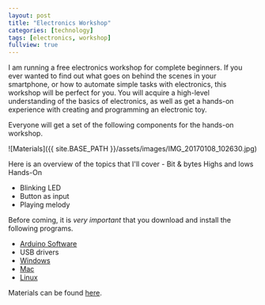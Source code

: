 ```yaml
---
layout: post
title: "Electronics Workshop"
categories: [technology]
tags: [electronics, workshop]
fullview: true
---
```


I am running a free electronics workshop for complete beginners. If you ever wanted to find out what goes on behind the scenes in your smartphone, or how to automate simple tasks with electronics, this workshop will be perfect for you. You will acquire a high-level understanding of the basics of electronics, as well as get a hands-on experience with creating and programming an electronic toy.

Everyone will get a set of the following components for the hands-on workshop.

![Materials]({{ site.BASE_PATH }}/assets/images/IMG_20170108_102630.jpg)

Here is an overview of the topics that I'll cover - 
Bit & bytes
Highs and lows
Hands-On
- Blinking LED
- Button as input
- Playing melody

Before coming, it is *very important* that you download and install the following programs.
* [Arduino Software](https://www.arduino.cc/en/Main/Software)
* USB drivers
 * [Windows](https://github.com/changchuming/electronics-workshop/raw/master/Drivers/CH341SER_WINDOWS.zip)
 * [Mac](https://github.com/changchuming/electronics-workshop/raw/master/Drivers/CH34SER_MAC_FIXED.zip)
 * [Linux](https://github.com/changchuming/electronics-workshop/raw/master/Drivers/CH341SER_LINUX.ZIP)

Materials can be found [here](https://github.com/changchuming/electronics-workshop/raw/master/Materials.zip).
